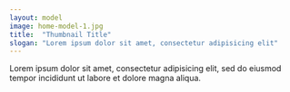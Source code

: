 ```yaml
---
layout: model
image: home-model-1.jpg
title:  "Thumbnail Title"
slogan: "Lorem ipsum dolor sit amet, consectetur adipisicing elit"
---
```


Lorem ipsum dolor sit amet, consectetur adipisicing elit, sed do eiusmod tempor incididunt ut labore et dolore magna aliqua.
